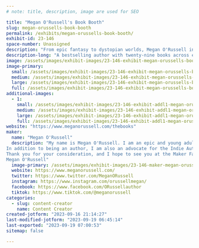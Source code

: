 ```yaml
---
# note: title, description, image are used for SEO

title: "Megan O'Russell's Book Booth"
slug: megan-orussells-book-booth
permalink: /exhibits/megan-orussells-book-booth/
exhibit-id: 23-146
space-number: Unassigned
description: "From epic fantasy to dystopian worlds, Megan O'Russell invites you to escape into adventure."
description-long: "A bestselling author with twenty-nine books across eight series, Megan O'Russell's work ranges from epic fantasy to dystopian adventures and has reached more than half-a-million readers worldwide. Browse for your next adventure, and snag this opportunity to meet the author!"
image: /assets/images/exhibit-images/23-146-exhibit-megan-orussells-book-booth-megan-book-halo-higher-res-large.jpg
image-primary: 
  small: /assets/images/exhibit-images/23-146-exhibit-megan-orussells-book-booth-megan-book-halo-higher-res-small.jpg
  medium: /assets/images/exhibit-images/23-146-exhibit-megan-orussells-book-booth-megan-book-halo-higher-res-medium.jpg
  large: /assets/images/exhibit-images/23-146-exhibit-megan-orussells-book-booth-megan-book-halo-higher-res-large.jpg
  full: /assets/images/exhibit-images/23-146-exhibit-megan-orussells-book-booth-megan-book-halo-higher-res-full.jpg
additional-images: 
  - 1:
    small: /assets/images/exhibit-images/23-146-exhibit-addl1-megan-orussells-book-booth-image0-32-small.jpeg
    medium: /assets/images/exhibit-images/23-146-exhibit-addl1-megan-orussells-book-booth-image0-32-medium.jpeg
    large: /assets/images/exhibit-images/23-146-exhibit-addl1-megan-orussells-book-booth-image0-32-large.jpeg
    full: /assets/images/exhibit-images/23-146-exhibit-addl1-megan-orussells-book-booth-image0-32-full.jpeg
website: "https://www.meganorussell.com/thebooks"
maker: 
  name: "Megan O'Russell"
  description: "My name is Megan O'Russell. I am an epic and young adult fantasy author with twenty-nine books across eight series, and I would be very interested in having a booth where I could share my books with the Maker Faire community.
In addition to being an author, I am also an advocate for the Indie Author community and dedicated to helping new authors begin their path to publication. 
Thank you for your consideration, and I hope to see you at the Maker Faire,
Megan O'Russell"
  image-primary: /assets/images/exhibit-images/23-146-maker-megan-orussells-book-booth-ink-worlds-press-logo-c2-1-medium.png
  website: https://www.meganorussell.com/
  twitter: https://www.twitter.com/MeganORussell
  instagram: https://www.instagram.com/orussellmegan/
  facebook: https://www.facebook.com/ORussellauthor
  tiktok: https://www.tiktok.com/@meganorussell
categories: 
  - slug: content-creator
    name: Content Creator
created-jotform: "2023-09-16 21:14:27"
last-modified-jotform: "2023-09-19 06:45:14"
last-exported: "2023-09-19 07:00:53"
sitemap: false

---
```


